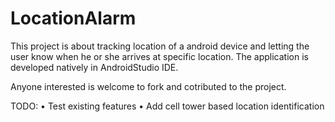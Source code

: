 # LocationAlarm

This project is about tracking location of a android device and letting the user know when he or she arrives at specific location. The application is developed natively in AndroidStudio IDE.

Anyone interested is welcome to fork and cotributed to the project.

TODO:
• Test existing features
• Add cell tower based location identification
